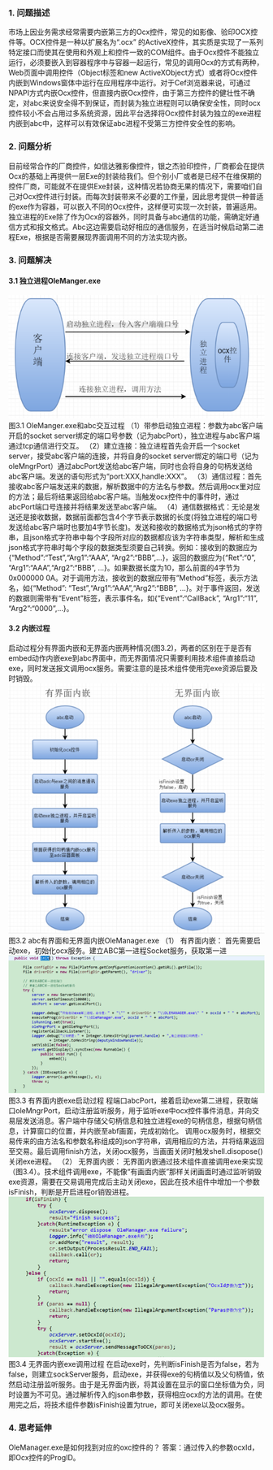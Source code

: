 

### 1.  问题描述

市场上因业务需求经常需要内嵌第三方的Ocx控件，常见的如影像、验印OCX控件等。OCX控件是一种以扩展名为“.ocx” 的ActiveX控件，其实质是实现了一系列特定接口而使其在使用和外观上和控件一致的COM组件。由于Ocx控件不能独立运行，必须要嵌入到容器程序中与容器一起运行，常见的调用Ocx的方式有两种，Web页面中调用控件（Object标签和new ActiveXObject方式）或者将Ocx控件内嵌到Windows窗体中运行在应用程序中运行。对于Cef浏览器来说，可通过NPAPI方式内嵌Ocx控件，但直接内嵌Ocx控件，由于第三方控件的健壮性不确定，对abc来说安全得不到保证，而封装为独立进程则可以确保安全性，同时ocx控件较小不会占用过多系统资源，因此平台选择将Ocx控件封装为独立的exe进程内嵌到abc中，这样可以有效保证abc进程不受第三方控件安全性的影响。
### 2.  问题分析

目前经常合作的厂商控件，如信达雅影像控件，银之杰验印控件，厂商都会在提供Ocx的基础上再提供一层Exe的封装给我们。但个别小厂或者是已经不在维保期的控件厂商，可能就不在提供Exe封装，这种情况若协商无果的情况下，需要咱们自己对Ocx控件进行封装。而每次封装带来不必要的工作量，因此思考提供一种普适的exe作为容器，可以嵌入不同的Ocx控件，这样便可实现一次封装，普遍适用。独立进程的Exe除了作为Ocx的容器外，同时具备与abc通信的功能，需确定好通信方式和报文格式。Abc这边需要启动好相应的通信服务，在适当时候启动第二进程Exe，根据是否需要展现界面调用不同的方法实现内嵌。
### 3.  问题解决

 
#### 3.1  独立进程OleManger.exe
![图片描述](../../../images/平台/AB4/UI界面/AB内嵌Ocx控件方案/1.png) 
图3.1  OleManger.exe和abc交互过程
（1）带参启动独立进程：参数为abc客户端开启的socket server绑定的端口号参数（记为abcPort），独立进程与abc客户端通过tcp通信进行交互。
（2）建立连接：独立进程首先会开启一个socket server，接受abc客户端的连接，并将自身的socket server绑定的端口号（记为oleMngrPort）通过abcPort发送给abc客户端，同时也会将自身的句柄发送给abc客户端。发送的语句形式为“port:XXX,handle:XXX”。
（3）通信过程：首先接收abc客户端发送来的数据，解析数据中的方法名与参数。然后调用ocx里对应的方法；最后将结果返回给abc客户端。当触发ocx控件中的事件时，通过abcPort端口号连接并将结果发送至abc客户端。
（4）通信数据格式：无论是发送还是接收数据，数据前面都包含4个字节表示数据的长度(将独立进程的端口号发送给abc客户端时也要加4字节长度)。发送和接收的数据格式为json格式的字符串，且json格式字符串中每个字段所对应的数据都应该为字符串类型，解析和生成json格式字符串时每个字段的数据类型须要自己转换。例如：接收到的数据应为{“Method”:“Test”,“Arg1”:“AAA”, “Arg2”:“BBB”,...}，返回的数据应为{“Ret”:“0”,
“Arg1”:“AAA”,“Arg2”:“BBB”, ...}。如果数据长度为10，那么前面的4字节为0x000000
0A。对于调用方法，接收到的数据应带有”Method”标签，表示方法名，如{“Method”:
“Test”,“Arg1”:“AAA”,“Arg2”:“BBB”, ...}。对于事件返回，发送的数据则需带有“Event”标签，表示事件名，如{“Event”:“CallBack”, “Arg1”:“11”, “Arg2”:“0000”,…}。
 
#### 3.2  内嵌过程
启动过程分有界面内嵌和无界面内嵌两种情况(图3.2)，两者的区别在于是否有embed动作内嵌exe到abc界面中，而无界面情况只需要利用技术组件直接启动exe，同时发送报文调用ocx服务。需要注意的是技术组件使用完exe资源后要及时销毁。
![图片描述](../../../images/平台/AB4/UI界面/AB内嵌Ocx控件方案/2.png) 
图3.2  abc有界面和无界面内嵌OleManager.exe
（1） 有界面内嵌：
首先需要启动exe，初始化ocx服务。建立ABC第一进程Socket服务，获取第一进       
![图片描述](../../../images/平台/AB4/UI界面/AB内嵌Ocx控件方案/3.png)
图3.3 有界面内嵌exe启动过程
程端口abcPort，接着启动exe第二进程，获取端口oleMngrPort，启动注册监听服务，用于监听exe中ocx控件事件消息，并向交易层发送消息。客户端中存储父句柄信息和独立进程exe的句柄信息，根据句柄信息，计算窗口的位置，并内嵌至abf画面，完成初始化。
调用ocx服务时，根据交易传来的由方法名和参数名称组成的json字符串，调用相应的方法，并将结果返回至交易。最后调用finish方法，关闭ocx服务，当画面关闭时触发shell.disopose()关闭exe进程。
（2） 无界面内嵌：
无界面内嵌通过技术组件直接调用exe来实现（图3.4）。技术组件调用exe，不能像“有画面内嵌”那样关闭画面时通过监听销毁exe资源，需要在交易调用完成后主动关闭exe，因此在技术组件中增加一个参数isFinish，判断是开启进程or销毁进程。
![图片描述](../../../images/平台/AB4/UI界面/AB内嵌Ocx控件方案/4.png)
图3.4 无界面内嵌exe调用过程
在启动exe时，先判断isFinish是否为false，若为false，则建立sockServer服务，启动exe，并获得exe的句柄值以及父句柄值，依然启动注册监听服务。由于是无界面内嵌，将其设置在显示的窗口坐标值为负，同时设置为不可见。通过解析传入的json串参数，获得相应ocx的方法的调用。在使用完之后，将技术组件参数isFinish设置为true，即可关闭exe以及ocx服务。
### 4.  思考延伸

OleManager.exe是如何找到对应的oxc控件的？
答案：通过传入的参数ocxId，即Ocx控件的ProgID。
